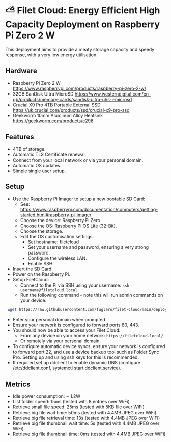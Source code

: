 # ⛅ Filet Cloud: Energy Efficient High Capacity Deployment on Raspberry Pi Zero 2 W

This deployment aims to provide a meaty storage capacity and speedy response, with a very low energy utilisation.

## Hardware
* Raspberry Pi Zero 2 W https://www.raspberrypi.com/products/raspberry-pi-zero-2-w/
* 32GB SanDisk Ultra MicroSD https://www.westerndigital.com/en-gb/products/memory-cards/sandisk-ultra-uhs-i-microsd
* Crucial X9 Pro 4TB Portable External SSD https://uk.crucial.com/products/ssd/crucial-x9-pro-ssd
* Geekworm 10mm Aluminum Alloy Heatsink https://geekworm.com/products/c296

## Features
* 4TB of storage.
* Automatic TLS Certificate renewal.
* Connect from your local network or via your personal domain.
* Automatic OS updates.
* Simple single user setup.

## Setup
* Use the Raspberry Pi Imager to setup a new bootable SD Card:
  * See: https://www.raspberrypi.com/documentation/computers/getting-started.html#raspberry-pi-imager
  * Choose the device: Raspberry Pi Zero.
  * Choose the OS: Raspberry Pi OS Lite (32-Bit).
  * Choose the storage.
  * Edit the OS customisation settings:
    * Set hostname: filetcloud
    * Set your username and password, ensuring a very strong password.
    * Configure the wireless LAN.
    * Enable SSH.
* Insert the SD Card.
* Power on the Raspberry Pi.
* Setup FiletCloud:
  * Connect to the Pi via SSH using your username: `ssh username@filetcloud.local`
  * Run the following command - note this will run admin commands on your device:
```bash
 wget https://raw.githubusercontent.com/fuglaro/filet-cloud/main/deployments/raspberry-pi-zero-2-w-ssd-autocert/setup -O - | sh
```
* Enter your personal domain when prompted.
* Ensure your network is configured to forward ports 80, 443.
* You should now be able to access your Filet Cloud:
  * From any device on your home network: `https://filetcloud.local/`
  * Or remotely via your personal domain.
* To configure automatic device syncs, ensure your network is configured to forward port 22, and use a device backup tool such as Folder Sync Pro. Setting up and using ssh keys for this is recommended.
* If required set up ddclient to enable dynamic DNS (configure /etc/ddclient.conf, systemctl start ddclient.service).

## Metrics
* Idle power consumption: ~ 1.2W
* List folder speed: 15ms (tested with 8 entries over WiFi)
* Retrieve small file speed: 25ms (tested with 5KB file over WiFi)
* Retrieve big file wait time: 50ms (tested with 4.4MB JPEG over WiFi)
* Retrieve big file retrieval time: 13s (tested with 4.4MB JPEG over WiFi)
* Retrieve big file thumbnail wait time: 5s (tested with 4.4MB JPEG over WiFi)
* Retrieve big file thumbnail time: 0ms (tested with 4.4MB JPEG over WiFi)
